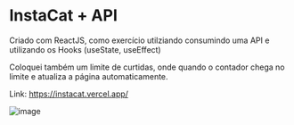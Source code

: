 # InstaCat + API 

Criado com ReactJS, como exercício utilziando consumindo uma API e utilizando os Hooks (useState, useEffect)

Coloquei também um limite de curtidas, onde quando o contador chega no limite e atualiza a página automaticamente.

Link: https://instacat.vercel.app/

![image](https://github.com/NicolasLimaDEV/Instacat/assets/91435296/62659f86-b665-4ed1-8b21-02dfd900916f)
